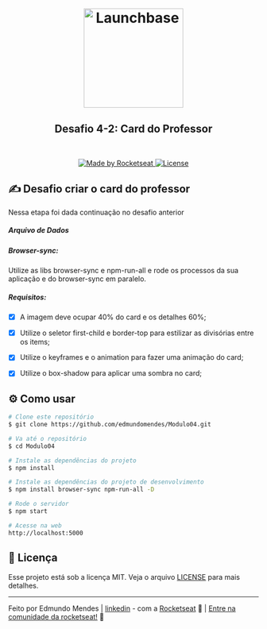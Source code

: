 <h1 align="center">
    <img alt="Launchbase" src="https://storage.googleapis.com/golden-wind/bootcamp-launchbase/logo.png" width="200px" />
</h1>

<h2 align="center">
 Desafio 4-2: Card do Professor
</h2>
<br>  
<p align="center">

  <a href="https://rocketseat.com.br">
    <img alt="Made by Rocketseat" src="https://img.shields.io/badge/made%20by-Rocketseat-%23F8952D">
  </a>

  <a href="LICENSE" >
    <img alt="License" src="https://img.shields.io/badge/license-MIT-%23F8952D">
  </a>

</p>

## ✍ Desafio criar o card do professor

Nessa etapa foi dada continuação no desafio anterior

##### Arquivo de Dados

##### Browser-sync:
Utilize as libs browser-sync e npm-run-all e rode os processos da sua aplicação e do browser-sync em paralelo.

##### Requisitos:
- [x] A imagem deve ocupar 40% do card e os detalhes 60%;
- [x] Utilize o seletor first-child e border-top para estilizar as divisórias entre os items;
- [x] Utilize o keyframes e o animation para fazer uma animação do card;
- [x] Utilize o box-shadow para aplicar uma sombra no card;


## :gear: Como usar
```bash
# Clone este repositório
$ git clone https://github.com/edmundomendes/Modulo04.git

# Va até o repositório
$ cd Modulo04

# Instale as dependências do projeto
$ npm install

# Instale as dependências do projeto de desenvolvimento
$ npm install browser-sync npm-run-all -D   

# Rode o servidor
$ npm start

# Acesse na web
http://localhost:5000

```

## :memo: Licença

Esse projeto está sob a licença MIT. Veja o arquivo [LICENSE](/LICENSE) para mais detalhes.

---

Feito por Edmundo Mendes | [linkedin](https://www.linkedin.com/in/edmundo-mendes/) - com a [Rocketseat](https://rocketseat.com.br) :rocket: | [Entre na comunidade da rocketseat!](https://discordapp.com/invite/gCRAFhc) :purple_heart: